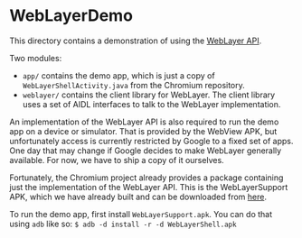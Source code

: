 # WebLayerDemo

This directory contains a demonstration of using the [WebLayer API](https://source.chromium.org/chromium/chromium/src/+/main:weblayer/README.md).

Two modules:
* `app/` contains the demo app, which is just a copy of
  `WebLayerShellActivity.java` from the Chromium repository.
* `weblayer/` contains the client library for WebLayer. The client library uses a
  set of AIDL interfaces to talk to the WebLayer implementation.

An implementation of the WebLayer API is also required to run the demo app on a
device or simulator. That is provided by the WebView APK, but unfortunately
access is currently restricted by Google to a fixed set of apps. One day that
may change if Google decides to make WebLayer generally available. For now, we
have to ship a copy of it ourselves.

Fortunately, the Chromium project already provides a package containing just
the implementation of the WebLayer API. This is the WebLayerSupport APK, which
we have already built and can be downloaded from
[here](https://drive.google.com/drive/u/0/folders/1sBqLJ2euWXeekC34C10MIGpE79CtKvGb).

To run the demo app, first install `WebLayerSupport.apk`. You can do that using
`adb` like so:
`$ adb -d install -r -d WebLayerShell.apk`
